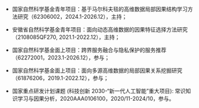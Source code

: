 <div style="margin-top: 2em; padding-top: 1em;">

- 国家自然科学基金青年项目：基于马尔科夫毯的高维数据局部因果结构学习方法研究（62306002，2024.1-2026.12），主持；

- 安徽省自然科学基金青年项目：面向动态高维数据的因果特征选择方法研究（2108085QF270, 2021.1-2022.12），主持；

- 国家自然科学基金面上项目：跨界服务融合与隐私保护的服务推荐（62272001，2023.1-2026.12），参与；

- 国家自然科学基金面上项目：面向多源高维数据的局部因果关系挖掘研究（61876206，2019.1-2022.12），参与；

- 国家重点研发计划课题 (科技创新 2030-“新一代人工智能”重大项目): 常识知识学习与因果分析，2020AAA0106100，2020/11-2024/10，参与。

</div>
